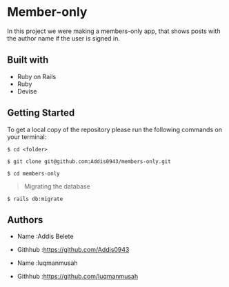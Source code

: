# Member-only

In this project we were making a members-only app, that shows posts with the author name if the user is signed in.

## Built with

- Ruby on Rails
- Ruby
- Devise

## Getting Started

To get a local copy of the repository please run the following commands on your terminal:

```
$ cd <folder>
```

```
$ git clone git@github.com:Addis0943/members-only.git
```

```
$ cd members-only
```

> Migrating the database

```
$ rails db:migrate
```

## Authors

- Name :Addis Belete
- Githhub :https://github.com/Addis0943

- Name :luqmanmusah
- Githhub :https://github.com/luqmanmusah
